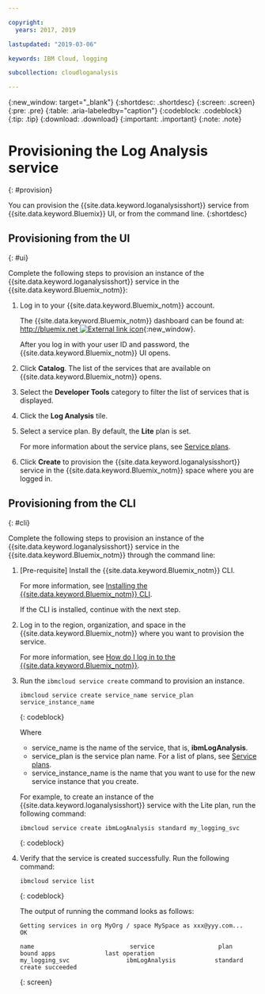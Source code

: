 ```yaml
---

copyright:
  years: 2017, 2019

lastupdated: "2019-03-06"

keywords: IBM Cloud, logging

subcollection: cloudloganalysis

---
```


{:new_window: target="_blank"}
{:shortdesc: .shortdesc}
{:screen: .screen}
{:pre: .pre}
{:table: .aria-labeledby="caption"}
{:codeblock: .codeblock}
{:tip: .tip}
{:download: .download}
{:important: .important}
{:note: .note}


# Provisioning the Log Analysis service
{: #provision}

You can provision the {{site.data.keyword.loganalysisshort}} service from {{site.data.keyword.Bluemix}} UI, or from the command line.
{:shortdesc}


## Provisioning from the UI
{: #ui}

Complete the following steps to provision an instance of the {{site.data.keyword.loganalysisshort}} service in the {{site.data.keyword.Bluemix_notm}}:

1. Log in to your {{site.data.keyword.Bluemix_notm}} account.

    The {{site.data.keyword.Bluemix_notm}} dashboard can be found at: [http://bluemix.net ![External link icon](../../../icons/launch-glyph.svg "External link icon")](http://bluemix.net){:new_window}.
    
	After you log in with your user ID and password, the {{site.data.keyword.Bluemix_notm}} UI opens.

2. Click **Catalog**. The list of the services that are available on {{site.data.keyword.Bluemix_notm}} opens.

3. Select the **Developer Tools** category to filter the list of services that is displayed.

4. Click the **Log Analysis** tile.

5. Select a service plan. By default, the **Lite** plan is set.

    For more information about the service plans, see [Service plans](/docs/services/CloudLogAnalysis?topic=cloudloganalysis-log_analysis_ov#plans).
	
6. Click **Create** to provision the {{site.data.keyword.loganalysisshort}} service in the {{site.data.keyword.Bluemix_notm}} space where you are logged in.
  
 

## Provisioning from the CLI
{: #cli}

Complete the following steps to provision an instance of the {{site.data.keyword.loganalysisshort}} service in the {{site.data.keyword.Bluemix_notm}} through the command line:

1. [Pre-requisite] Install the {{site.data.keyword.Bluemix_notm}} CLI.

   For more information, see [Installing the {{site.data.keyword.Bluemix_notm}} CLI](/docs/cli?topic=cloud-cli-ibmcloud-cli#overview).
   
   If the CLI is installed, continue with the next step.
    
2. Log in to the region, organization, and space in the {{site.data.keyword.Bluemix_notm}} where you want to provision the service. 

    For more information, see [How do I log in to the {{site.data.keyword.Bluemix_notm}}](/docs/services/CloudLogAnalysis/qa?topic=cloudloganalysis-cli_qa#login).
	
3. Run the `ibmcloud service create` command to provision an instance.

    ```
	ibmcloud service create service_name service_plan service_instance_name
	```
	{: codeblock}
	
	Where
	
	* service_name is the name of the service, that is, **ibmLogAnalysis**.
	* service_plan is the service plan name. For a list of plans, see [Service plans](/docs/services/CloudLogAnalysis?topic=cloudloganalysis-log_analysis_ov#plans).
	* service_instance_name is the name that you want to use for the new service instance that you create.

	For example, to create an instance of the {{site.data.keyword.loganalysisshort}} service with the Lite plan, run the following command:
	
	```
	ibmcloud service create ibmLogAnalysis standard my_logging_svc
	```
	{: codeblock}
	
4. Verify that the service is created successfully. Run the following command:

    ```	
	ibmcloud service list
	```
	{: codeblock}
	
	The output of running the command looks as follows:
	
	```
    Getting services in org MyOrg / space MySpace as xxx@yyy.com...
    OK
    
    name                           service                  plan                   bound apps              last operation
    my_logging_svc                ibmLogAnalysis           standard                                        create succeeded
	```
	{: screen}

	




